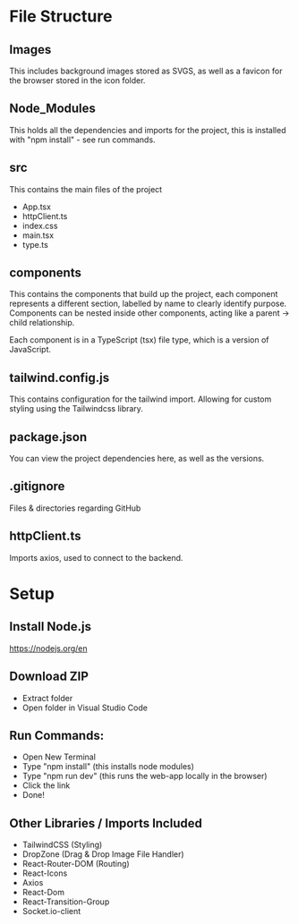# File Structure

## Images

This includes background images stored as SVGS, as well as a favicon for the browser stored in the icon folder.

## Node_Modules

This holds all the dependencies and imports for the project, this is installed with "npm install" - see run commands.

## src

This contains the main files of the project

- App.tsx
- httpClient.ts
- index.css
- main.tsx
- type.ts

## components

This contains the components that build up the project, each component represents a different section, labelled by name to clearly identify purpose. Components can be nested inside other components, acting like a parent -> child relationship.

Each component is in a TypeScript (tsx) file type, which is a version of JavaScript.

## tailwind.config.js

This contains configuration for the tailwind import. Allowing for custom styling using the Tailwindcss library.

## package.json

You can view the project dependencies here, as well as the versions.

## .gitignore

Files & directories regarding GitHub

## httpClient.ts

Imports axios, used to connect to the backend.

# Setup

## Install Node.js

https://nodejs.org/en

## Download ZIP

- Extract folder
- Open folder in Visual Studio Code

## Run Commands:

- Open New Terminal
- Type "npm install" (this installs node modules)
- Type "npm run dev" (this runs the web-app locally in the browser)
- Click the link
- Done!

## Other Libraries / Imports Included

- TailwindCSS (Styling)
- DropZone (Drag & Drop Image File Handler)
- React-Router-DOM (Routing)
- React-Icons
- Axios
- React-Dom
- React-Transition-Group
- Socket.io-client
